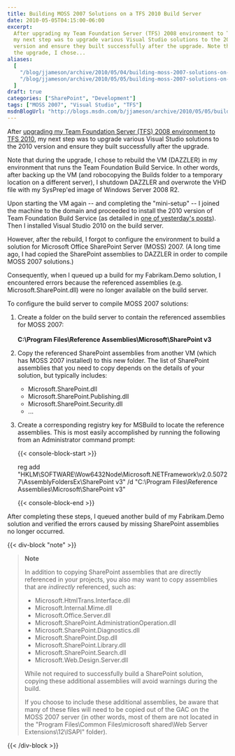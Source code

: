 ```yaml
---
title: Building MOSS 2007 Solutions on a TFS 2010 Build Server
date: 2010-05-05T04:15:00-06:00
excerpt:
  After upgrading my Team Foundation Server (TFS) 2008 environment to TFS 2010 ,
  my next step was to upgrade various Visual Studio solutions to the 2010
  version and ensure they built successfully after the upgrade. Note that during
  the upgrade, I chose...
aliases:
  [
    "/blog/jjameson/archive/2010/05/04/building-moss-2007-solutions-on-a-tfs-2010-build-server.aspx",
    "/blog/jjameson/archive/2010/05/05/building-moss-2007-solutions-on-a-tfs-2010-build-server.aspx",
  ]
draft: true
categories: ["SharePoint", "Development"]
tags: ["MOSS 2007", "Visual Studio", "TFS"]
msdnBlogUrl: "http://blogs.msdn.com/b/jjameson/archive/2010/05/05/building-moss-2007-solutions-on-a-tfs-2010-build-server.aspx"
---
```


After
[upgrading my Team Foundation Server (TFS) 2008 environment to TFS 2010](/blog/jjameson/2010/05/04/upgrade-team-foundation-server-2008-to-tfs-2010-and-sharepoint-server-2010-overview),
my next step was to upgrade various Visual Studio solutions to the 2010 version
and ensure they built successfully after the upgrade.

Note that during the upgrade, I chose to rebuild the VM (DAZZLER) in my
environment that runs the Team Foundation Build Service. In other words, after
backing up the VM (and robocopying the Builds folder to a temporary location on
a different server), I shutdown DAZZLER and overwrote the VHD file with my
SysPrep'ed image of Windows Server 2008 R2.

Upon starting the VM again -- and completing the "mini-setup" -- I joined the
machine to the domain and proceeded to install the 2010 version of Team
Foundation Build Service (as detailed in
[one of yesterday's posts](/blog/jjameson/2010/05/04/upgrade-team-foundation-server-2008-to-tfs-2010-and-sharepoint-server-2010)).
Then I installed Visual Studio 2010 on the build server.

However, after the rebuild, I forgot to configure the environment to build a
solution for Microsoft Office SharePoint Server (MOSS) 2007. (A long time ago, I
had copied the SharePoint assemblies to DAZZLER in order to compile MOSS 2007
solutions.)

Consequently, when I queued up a build for my Fabrikam.Demo solution, I
encountered errors because the referenced assemblies (e.g.
Microsoft.SharePoint.dll) were no longer available on the build server.

To configure the build server to compile MOSS 2007 solutions:

1. Create a folder on the build server to contain the referenced assemblies for
   MOSS 2007:\
   \
   **C:\Program Files\Reference Assemblies\Microsoft\SharePoint v3**
2. Copy the referenced SharePoint assemblies from another VM (which has MOSS
   2007 installed) to this new folder. The list of SharePoint assemblies that
   you need to copy depends on the details of your solution, but typically
   includes:

   - Microsoft.SharePoint.dll
   - Microsoft.SharePoint.Publishing.dll
   - Microsoft.SharePoint.Security.dll
   - ...
3. Create a corresponding registry key for MSBuild to locate the reference
   assemblies. This is most easily accomplished by running the following from an
   Administrator command prompt:

   {{< console-block-start >}}

   reg add
   "HKLM\SOFTWARE\Wow6432Node\Microsoft\.NETFramework\v2.0.50727\AssemblyFoldersEx\SharePoint
   v3" /d "C:\Program Files\Reference Assemblies\Microsoft\SharePoint v3"

   {{< console-block-end >}}

After completing these steps, I queued another build of my Fabrikam.Demo
solution and verified the errors caused by missing SharePoint assemblies no
longer occurred.

{{< div-block "note" >}}

> **Note**
>
> In addition to copying SharePoint assemblies that are directly referenced in
> your projects, you also may want to copy assemblies that are _indirectly_
> referenced, such as:
>
> - Microsoft.HtmlTrans.Interface.dll
> - Microsoft.Internal.Mime.dll
> - Microsoft.Office.Server.dll
> - Microsoft.SharePoint.AdministrationOperation.dll
> - Microsoft.SharePoint.Diagnostics.dll
> - Microsoft.SharePoint.Dsp.dll
> - Microsoft.SharePoint.Library.dll
> - Microsoft.SharePoint.Search.dll
> - Microsoft.Web.Design.Server.dll
>
> While not required to successfully build a SharePoint solution, copying these
> additional assemblies will avoid warnings during the build.
>
> If you choose to include these additional assemblies, be aware that many of
> these files will need to be copied out of the GAC on the MOSS 2007 server (in
> other words, most of them are not located in the "Program Files\Common
> Files\microsoft shared\Web Server Extensions\12\ISAPI" folder).

{{< /div-block >}}
